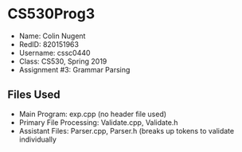 # CS530Prog3

* Name: Colin Nugent
* RedID: 820151963
* Username: cssc0440
* Class: CS530, Spring 2019
* Assignment #3: Grammar Parsing

## Files Used
* Main Program: exp.cpp (no header file used)
* Primary File Processing: Validate.cpp, Validate.h
* Assistant Files: Parser.cpp, Parser.h (breaks up tokens to validate individually

